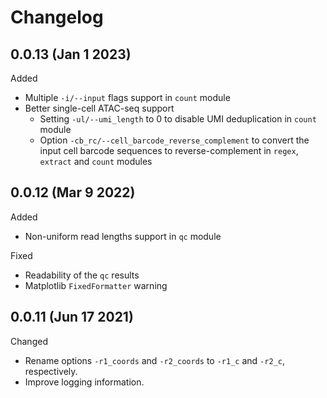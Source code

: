 # Changelog

## **0.0.13 (Jan 1 2023)**

Added

-   Multiple `-i/--input` flags support in `count` module
-   Better single-cell ATAC-seq support
    -   Setting `-ul/--umi_length` to 0 to disable UMI deduplication in `count` module
    -   Option `-cb_rc/--cell_barcode_reverse_complement` to convert the input cell barcode sequences to reverse-complement in `regex`, `extract` and `count` modules

## **0.0.12 (Mar 9 2022)**

Added

-   Non-uniform read lengths support in `qc` module

Fixed

-   Readability of the `qc` results
-   Matplotlib `FixedFormatter` warning

## **0.0.11 (Jun 17 2021)**

Changed

-   Rename options `-r1_coords` and `-r2_coords` to `-r1_c` and `-r2_c`, respectively.
-   Improve logging information.
